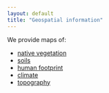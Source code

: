```yaml
---
layout: default
title: "Geospatial information"
---
```


We provide maps of:

* <a href="{{ site.baseurl }}/pages/geospatial/vegetation.html">native vegetation</a>
* <a href="{{ site.baseurl }}/pages/geospatial/soil.html">soils</a>
* <a href="{{ site.baseurl }}/pages/geospatial/footprint.html">human footprint</a>
* <a href="{{ site.baseurl }}/pages/geospatial/climate.html">climate</a>
* <a href="{{ site.baseurl }}/pages/geospatial/topography.html">topography</a>


